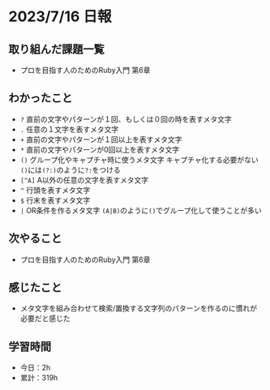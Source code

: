 # 2023/7/16 日報
## 取り組んだ課題一覧
- プロを目指す人のためのRuby入門 第6章

## わかったこと
- `?`
  直前の文字やパターンが１回、もしくは０回の時を表すメタ文字
- `.`
  任意の１文字を表すメタ文字
- `+`
  直前の文字やパターンが１回以上を表すメタ文字
- `*`
  直前の文字やパターンが0回以上を表すメタ文字
- `()`
  グループ化やキャプチャ時に使うメタ文字
  キャプチャ化する必要がない`()`には`(?:)`のように`?:`をつける
- `[^A]`
  A以外の任意の文字を表すメタ文字
- `^`
  行頭を表すメタ文字
- `$`
  行末を表すメタ文字
- `|`
  OR条件を作るメタ文字
  `(A|B)`のように`()`でグループ化して使うことが多い
  
## 次やること
- プロを目指す人のためのRuby入門 第6章

## 感じたこと
- メタ文字を組み合わせて検索/置換する文字列のパターンを作るのに慣れが必要だと感じた
  
## 学習時間
- 今日：2h
- 累計：319h
